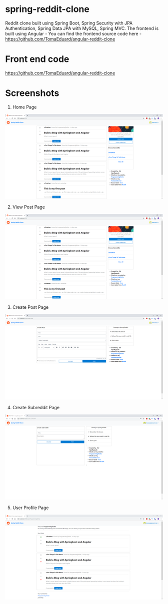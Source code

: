 # spring-reddit-clone
Reddit clone built using Spring Boot, Spring Security with JPA Authentication, Spring Data JPA with MySQL, Spring MVC. The frontend is built using Angular - You can find the frontend source code here - https://github.com/TomaEduard/angular-reddit-clone

# Front end code
https://github.com/TomaEduard/angular-reddit-clone

# Screenshots
1. Home Page

![Home Page](https://github.com/TomaEduard/spring-reddit-clone/blob/master/src/main/resources/images/reddit-screenshot-updated.PNG)

2. View Post Page

![View Post Page](https://github.com/TomaEduard/spring-reddit-clone/blob/master/src/main/resources/images/reddit-screenshot-updated.PNG)

3. Create Post Page

![Create Post Page](https://github.com/TomaEduard/spring-reddit-clone/blob/master/src/main/resources/images/create-post.PNG)

4. Create Subreddit Page

![Create Subreddit Page](https://github.com/TomaEduard/spring-reddit-clone/blob/master/src/main/resources/images/create-subreddit.PNG)

5. User Profile Page

![User Profile Page](https://github.com/TomaEduard/spring-reddit-clone/blob/master/src/main/resources/images/user-profile.PNG)
